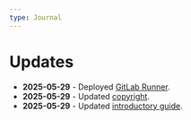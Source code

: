 ```yaml
---
type: Journal
---
```


# Updates

- **2025-05-29** - Deployed [GitLab Runner](https://github.com/therepos/proxmox/blob/8367be2b41912bc642d0cbdd49a941a1bfd0142b/docker/gitlab-docker-compose.yml).
- **2025-05-29** - Updated [copyright](https://therepos.github.io/docusaurus/about/#license).
- **2025-05-29** - Updated [introductory guide](https://therepos.github.io/docusaurus/about/).
